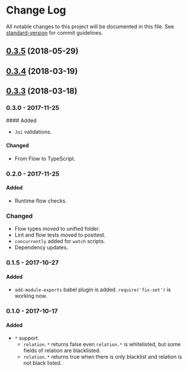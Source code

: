# Change Log

All notable changes to this project will be documented in this file. See [standard-version](https://github.com/conventional-changelog/standard-version) for commit guidelines.

<a name="0.3.5"></a>

## [0.3.5](https://github.com/ozum/allowed-fields/compare/v0.3.4...v0.3.5) (2018-05-29)

<a name="0.3.4"></a>

## [0.3.4](https://github.com/ozum/allowed-fields/compare/v0.3.3...v0.3.4) (2018-03-19)

<a name="0.3.3"></a>

## [0.3.3](https://github.com/ozum/allowed-fields/compare/v0.3.2...v0.3.3) (2018-03-18)

<!-- Titles: Added, Changed, Deprecated, Removed, Fixed, Security -->

### 0.3.0 - 2017-11-25

#### Added

- `Joi` validations.

#### Changed

- From Flow to TypeScript.

### 0.2.0 - 2017-11-25

#### Added

- Runtime flow checks.

### Changed

- Flow types moved to unified folder.
- Lint and flow tests moved to posttest.
- `concurrently` added for `watch` scripts.
- Dependency updates.

### 0.1.5 - 2017-10-27

#### Added

- `add-module-exports` babel plugin is added. `require('fix-set')` is working now.

### 0.1.0 - 2017-10-17

#### Added

- `*` support.
  - `relation.*` returns false even `relation.*` is whitelisted, but some fields of relation are blacklisted.
  - `relation.*` returns true when there is only blacklist and relation is not black listed.
